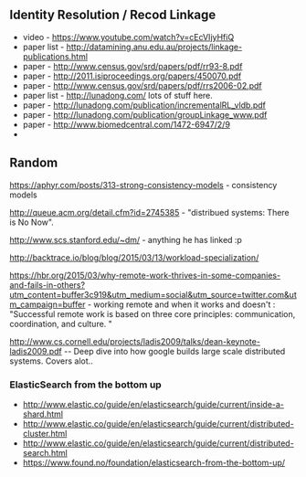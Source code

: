 ## Identity Resolution / Recod Linkage
- video - https://www.youtube.com/watch?v=cEcVIjyHfiQ
- paper list - http://datamining.anu.edu.au/projects/linkage-publications.html
- paper - http://www.census.gov/srd/papers/pdf/rr93-8.pdf
- paper - http://2011.isiproceedings.org/papers/450070.pdf
- paper - http://www.census.gov/srd/papers/pdf/rrs2006-02.pdf
- paper list - http://lunadong.com/ lots of stuff here.
- paper - http://lunadong.com/publication/incrementalRL_vldb.pdf
- paper - http://lunadong.com/publication/groupLinkage_www.pdf 
- paper - http://www.biomedcentral.com/1472-6947/2/9
- 

## Random

https://aphyr.com/posts/313-strong-consistency-models - consistency models

http://queue.acm.org/detail.cfm?id=2745385 - "distribued systems: There is No Now".

http://www.scs.stanford.edu/~dm/ - anything he has linked :p

http://backtrace.io/blog/blog/2015/03/13/workload-specialization/

https://hbr.org/2015/03/why-remote-work-thrives-in-some-companies-and-fails-in-others?utm_content=buffer3c919&utm_medium=social&utm_source=twitter.com&utm_campaign=buffer  - working remote and when it works and doesn't : "Successful remote work is based on three core principles: communication, coordination, and culture. "


http://www.cs.cornell.edu/projects/ladis2009/talks/dean-keynote-ladis2009.pdf  -- Deep dive into how google builds large scale distributed systems.  Covers alot..


### ElasticSearch from the bottom up
- http://www.elastic.co/guide/en/elasticsearch/guide/current/inside-a-shard.html
- http://www.elastic.co/guide/en/elasticsearch/guide/current/distributed-cluster.html
- http://www.elastic.co/guide/en/elasticsearch/guide/current/distributed-search.html
- https://www.found.no/foundation/elasticsearch-from-the-bottom-up/

